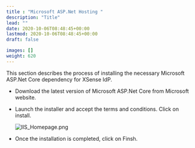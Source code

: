 ```yaml
---
title : "Microsoft ASP.Net Hosting "
description: "Title"
lead: ""
date: 2020-10-06T08:48:45+00:00
lastmod: 2020-10-06T08:48:45+00:00
draft: false

images: []
weight: 620
---
```

This section describes the process of installing the necessary Microsoft ASP.Net Core dependency for XSense IdP.

* Download the latest version of Microsoft ASP.Net Core from Microsoft website.
* Launch the installer and accept the terms and conditions. Click on install.

    ![IIS_Homepage.png](images/Dot_Hosting_Install.png)

* Once the installation is completed, click on Finsh.
